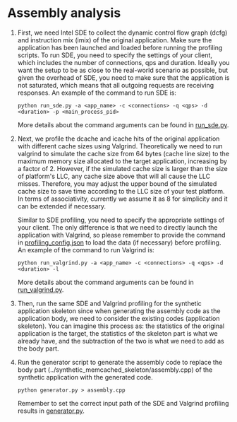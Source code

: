 # Assembly analysis

1. First, we need Intel SDE to collect the dynamic control flow graph (dcfg) and instruction mix (imix) of the original application. Make sure the application has been launched and loaded before running the profiling scripts. To run SDE, you need to specify the settings of your client, which includes the number of connections, qps and duration. Ideally you want the setup to be as close to the real-world scenario as possible, but given the overhead of SDE, you need to make sure that the application is not saturated, which means that all outgoing requests are receiving responses. An example of the command to run SDE is:

    ```
    python run_sde.py -a <app_name> -c <connections> -q <qps> -d <duration> -p <main_process_pid>
    ```

    More details about the command arguments can be found in [run_sde.py](./run_sde.py).

2. Next, we profile the dcache and icache hits of the original application with different cache sizes using Valgrind. Theoretically we need to run valgrind to simulate the cache size from 64 bytes (cache line size) to the maximum memory size allocated to the target application, increasing by a factor of 2. However, if the simulated cache size is larger than the size of platform's LLC, any cache size above that will all cause the LLC misses. Therefore, you may adjust the upper bound of the simulated cache size to save time according to the LLC size of your test platform. In terms of associativity, currently we assume it as 8 for simplicity and it can be extended if necessary. 

    Similar to SDE profiling, you need to specify the appropriate settings of your client. The only difference is that we need to directly launch the application with Valgrind, so please remember to provide the command in [profiling_config.json](./profiling_config.json) to load the data (if necessary) before profiling. An example of the command to run Valgrind is:

    ```
    python run_valgrind.py -a <app_name> -c <connections> -q <qps> -d <duration> -l
    ```

    More details about the command arguments can be found in [run_valgrind.py](./run_valgrind.py).

3. Then, run the same SDE and Valgrind profiling for the synthetic application skeleton since when generating the assembly code as the application body, we need to consider the existing codes (application skeleton). You can imagine this process as: the statistics of the original application is the target, the statistics of the skeleton part is what we already have, and the subtraction of the two is what we need to add as the body part. 

4. Run the generator script to generate the assembly code to replace the body part (../synthetic_memcached_skeleton/assembly.cpp) of the synthetic application with the generated code.

    ```
    python generator.py > assembly.cpp
    ```

    Remember to set the correct input path of the SDE and Valgrind profiling results in [generator.py](./generator.py).